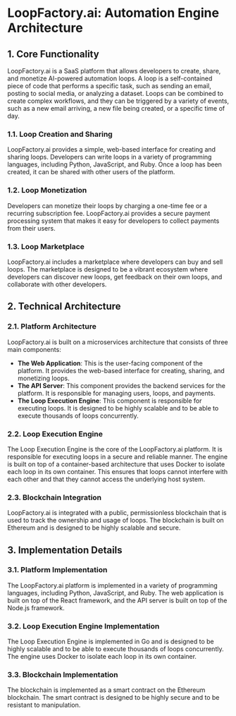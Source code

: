 # LoopFactory.ai: Automation Engine Architecture

## 1. Core Functionality

LoopFactory.ai is a SaaS platform that allows developers to create, share, and monetize AI-powered automation loops. A loop is a self-contained piece of code that performs a specific task, such as sending an email, posting to social media, or analyzing a dataset. Loops can be combined to create complex workflows, and they can be triggered by a variety of events, such as a new email arriving, a new file being created, or a specific time of day.

### 1.1. Loop Creation and Sharing

LoopFactory.ai provides a simple, web-based interface for creating and sharing loops. Developers can write loops in a variety of programming languages, including Python, JavaScript, and Ruby. Once a loop has been created, it can be shared with other users of the platform.

### 1.2. Loop Monetization

Developers can monetize their loops by charging a one-time fee or a recurring subscription fee. LoopFactory.ai provides a secure payment processing system that makes it easy for developers to collect payments from their users.

### 1.3. Loop Marketplace

LoopFactory.ai includes a marketplace where developers can buy and sell loops. The marketplace is designed to be a vibrant ecosystem where developers can discover new loops, get feedback on their own loops, and collaborate with other developers.

## 2. Technical Architecture

### 2.1. Platform Architecture

LoopFactory.ai is built on a microservices architecture that consists of three main components:

*   **The Web Application**: This is the user-facing component of the platform. It provides the web-based interface for creating, sharing, and monetizing loops.
*   **The API Server**: This component provides the backend services for the platform. It is responsible for managing users, loops, and payments.
*   **The Loop Execution Engine**: This component is responsible for executing loops. It is designed to be highly scalable and to be able to execute thousands of loops concurrently.

### 2.2. Loop Execution Engine

The Loop Execution Engine is the core of the LoopFactory.ai platform. It is responsible for executing loops in a secure and reliable manner. The engine is built on top of a container-based architecture that uses Docker to isolate each loop in its own container. This ensures that loops cannot interfere with each other and that they cannot access the underlying host system.

### 2.3. Blockchain Integration

LoopFactory.ai is integrated with a public, permissionless blockchain that is used to track the ownership and usage of loops. The blockchain is built on Ethereum and is designed to be highly scalable and secure.

## 3. Implementation Details

### 3.1. Platform Implementation

The LoopFactory.ai platform is implemented in a variety of programming languages, including Python, JavaScript, and Ruby. The web application is built on top of the React framework, and the API server is built on top of the Node.js framework.

### 3.2. Loop Execution Engine Implementation

The Loop Execution Engine is implemented in Go and is designed to be highly scalable and to be able to execute thousands of loops concurrently. The engine uses Docker to isolate each loop in its own container.

### 3.3. Blockchain Implementation

The blockchain is implemented as a smart contract on the Ethereum blockchain. The smart contract is designed to be highly secure and to be resistant to manipulation.

